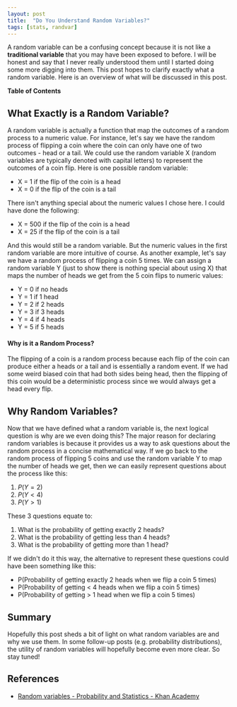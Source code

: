```yaml
---
layout: post
title:  "Do You Understand Random Variables?"
tags: [stats, randvar]
---
```


A random variable can be a confusing concept because it is not like a **traditional variable** that you may have been exposed to before. I will be honest and say that I never really understood them until I started doing some more digging into them. This post hopes to clarify exactly what a random variable. Here is an overview of what will be discussed in this post.

**Table of Contents**

<ul data-toc="body" data-toc-headings="h2,h3"></ul>

## What Exactly is a Random Variable?

A random variable is actually a function that map the outcomes of a random process to a numeric value. For instance, let's say we have the random process of flipping a coin where the coin can only have one of two outcomes - head or a tail. We could use the random variable X (random variables are typically denoted with capital letters) to represent the outcomes of a coin flip. Here is one possible random variable:

* X = 1 if the flip of the coin is a head
* X = 0 if the flip of the coin is a tail

There isn't anything special about the numeric values I chose here. I could have done the following:

* X = 500 if the flip of the coin is a head
* X = 25 if the flip of the coin is a tail

And this would still be a random variable. But the numeric values in the first random variable are more intuitive of course. As another example, let's say we have a random process of flipping a coin 5 times. We can assign a random variable Y (just to show there is nothing special about using X) that maps the number of heads we get from the 5 coin flips to numeric values:

* Y = 0 if no heads
* Y = 1 if 1 head
* Y = 2 if 2 heads
* Y = 3 if 3 heads
* Y = 4 if 4 heads
* Y = 5 if 5 heads

<div class="alert alert-dismissible alert-info">
<h4>Why is it a Random Process?</h4>
The flipping of a coin is a random process because each flip of the coin can produce either a heads or a tail and is essentially a random event. If we had some weird biased coin that had both sides being head, then the flipping of this coin would be a deterministic process since we would always get a head every flip.
</div>

## Why Random Variables?

Now that we have defined what a random variable is, the next logical question is why are we even doing this? The major reason for declaring random variables is because it provides us a way to ask questions about the random process in a concise mathematical way. If we go back to the random process of flipping 5 coins and use the random variable Y to map the number of heads we get, then we can easily represent questions about the process like this:

1. <span class="inlinecode">$P(Y = 2)$</span>
1. <span class="inlinecode">$P(Y < 4)$</span>
1. <span class="inlinecode">$P(Y > 1)$</span>

These 3 questions equate to:

1. What is the probability of getting exactly 2 heads?
1. What is the probability of getting less than 4 heads?
1. What is the probability of getting more than 1 head?

If we didn't do it this way, the alternative to represent these questions could have been something like this:

* P(Probability of getting exactly 2 heads when we flip a coin 5 times)
* P(Probability of getting < 4 heads when we flip a coin 5 times)
* P(Probability of getting > 1 head when we flip a coin 5 times)

## Summary

Hopefully this post sheds a bit of light on what random variables are and why we use them. In some follow-up posts (e.g. probability distributions), the utility of random variables will hopefully become even more clear. So stay tuned!

## References

* [Random variables - Probability and Statistics - Khan Academy](https://youtu.be/3v9w79NhsfI)
